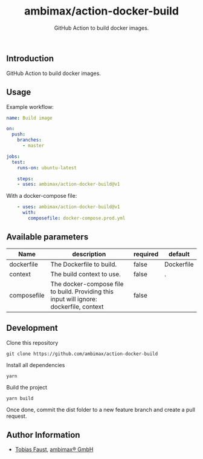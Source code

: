 <h1 align="center">ambimax/action-docker-build</h1>

<p align="center">
  GitHub Action to build docker images.
</p>

<br>


## Introduction

GitHub Action to build docker images.


## Usage

Example workflow:

```yml
name: Build image

on:
  push:
    branches:
      - master

jobs:
  test:
    runs-on: ubuntu-latest

    steps:
    - uses: ambimax/action-docker-build@v1
```

With a docker-compose file:

```yaml
    - uses: ambimax/action-docker-build@v1
      with:
        composefile: docker-compose.prod.yml
```


## Available parameters

<!-- region:parameters start -->
| Name | description | required | default |
|-|-|-|-|
| dockerfile | The Dockerfile to build. | false | Dockerfile |
| context | The build context to use. | false | . |
| composefile | The docker-compose file to build. Providing this input will ignore: dockerfile, context | false |  |
<!-- region:parameters end -->



## Development

Clone this repository

```
git clone https://github.com/ambimax/action-docker-build
```

Install all dependencies

```
yarn
```

Build the project

```
yarn build
```

Once done, commit the dist folder to a new feature branch and create a pull request.


## Author Information

- [Tobias Faust](https://github.com/FaustTobias), [ambimax® GmbH](https://ambimax.de)
